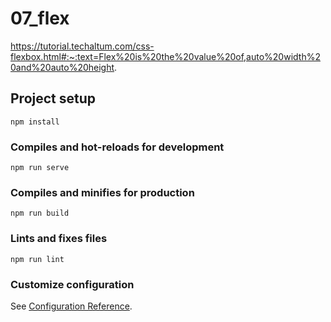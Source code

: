 # 07_flex

https://tutorial.techaltum.com/css-flexbox.html#:~:text=Flex%20is%20the%20value%20of,auto%20width%20and%20auto%20height.

## Project setup
```
npm install
```

### Compiles and hot-reloads for development
```
npm run serve
```

### Compiles and minifies for production
```
npm run build
```

### Lints and fixes files
```
npm run lint
```

### Customize configuration
See [Configuration Reference](https://cli.vuejs.org/config/).

